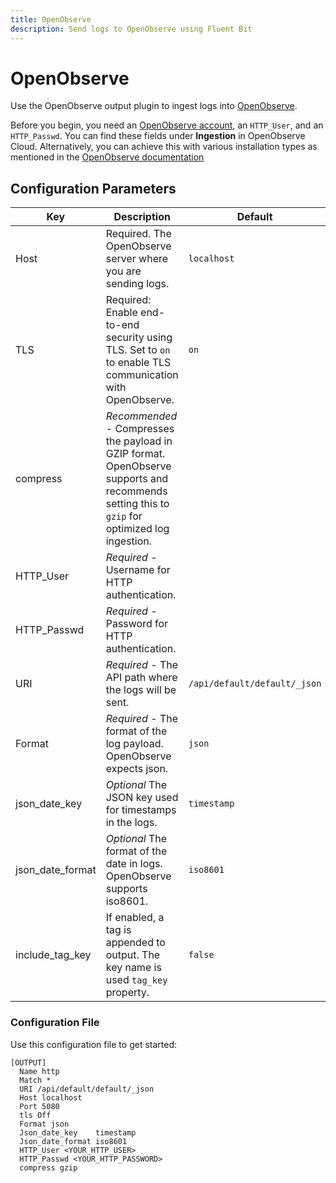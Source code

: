 ```yaml
---
title: OpenObserve
description: Send logs to OpenObserve using Fluent Bit
---
```


# OpenObserve

Use the OpenObserve output plugin to ingest logs into [OpenObserve](https://openobserve.ai/).

Before you begin, you need an [OpenObserve account](https://cloud.openobserve.ai/), an
`HTTP_User`, and an `HTTP_Passwd`. You can find these fields under **Ingestion** in
OpenObserve Cloud. Alternatively, you can achieve this with various installation
types as mentioned in the
[OpenObserve documentation](https://openobserve.ai/docs/quickstart/)

## Configuration Parameters

| Key             | Description                                                                                                                                                                                                                                                                                                                                                                                                                                | Default                          |
| --------------- | -----------------------------------------------------------------------------------------------------------------------------------------------------------------                                                                                                                                                                                                                                                                          | -------------------------------- |
| Host            | Required. The OpenObserve server where you are sending logs.                                                                                                                                                                                                                                                                                                                                                                           | `localhost` |
| TLS             | Required: Enable end-to-end security using TLS. Set to `on` to enable TLS communication with OpenObserve.                                                                                                                                                                                                                                                                                                                                | `on`                            |
| compress        | _Recommended_ - Compresses the payload in GZIP format. OpenObserve supports and recommends setting this to `gzip` for optimized log ingestion.                                                                                                                                                                                                                                                                                                                             |                                  |
| HTTP_User          | _Required_ - Username for HTTP authentication.                                                                                                                                                                                                                                                                                                                                                       |                                  |
| HTTP_Passwd          | _Required_ - Password for HTTP authentication.                                                                                                                                                                                                                                                                                                                                                       |                                  |
| URI        | _Required_ - The API path where the logs will be sent.                                                                                                                                                                                                                                                                                                                                                           |         `/api/default/default/_json`                         |
| Format        | _Required_ - The format of the log payload. OpenObserve expects json.                                                                                                                                                                                                                                                                                                                                                           |         `json`                         |
| json_date_key   | _Optional_ The JSON key used for timestamps in the logs.                                                                                                                                                                                                                                                                                                                                                                                                                  | `timestamp`                      |
| json_date_format   | _Optional_ The format of the date in logs. OpenObserve supports iso8601.                                                                                                                                                                                                                                                                                                                                                                                                                  | `iso8601`                      |
| include_tag_key | If enabled, a tag is appended to output. The key name is used `tag_key` property.                                                                                                                                                                                                                                                                                                                                                          | `false`                          |

### Configuration File

Use this configuration file to get started:

```
[OUTPUT]
  Name http
  Match *
  URI /api/default/default/_json
  Host localhost
  Port 5080
  tls Off
  Format json
  Json_date_key    timestamp
  Json_date_format iso8601
  HTTP_User <YOUR_HTTP_USER>
  HTTP_Passwd <YOUR_HTTP_PASSWORD>
  compress gzip
```